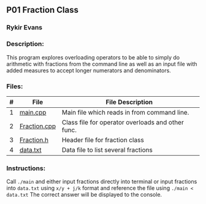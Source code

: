 ## P01 Fraction Class

### Rykir Evans
### Description:
This program explores overloading operators to be able to simply do arithmetic with fractions from the command line as well as an input file with added measures to accept longer numerators and denominators.

### Files:
|  #  | File                             | File Description                                     |
| :-: | -------------------------------- | ---------------------------------------------------- |
|  1  | [main.cpp](./main.cpp)           |  Main file which reads in from command line.         |
|  2  | [Fraction.cpp](./Fraction.cpp)   |  Class file for operator overloads and other func.   |
|  3  | [Fraction.h](./Fraction.h)       |  Header file for fraction class                      |
|  4  | [data.txt](./data.txt)           |  Data file to list several fractions                 |

### Instructions:
Call `./main` and either input fractions directly into terminal or input fractions into `data.txt` using `x/y + j/k` format and reference the file using  `./main < data.txt` 
The correct answer will be displayed to the console.
